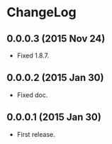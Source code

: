 # ChangeLog

## 0.0.0.3 (2015 Nov 24)
- Fixed 1.8.7.

## 0.0.0.2 (2015 Jan 30)
- Fixed doc.

## 0.0.0.1 (2015 Jan 30)
- First release.

